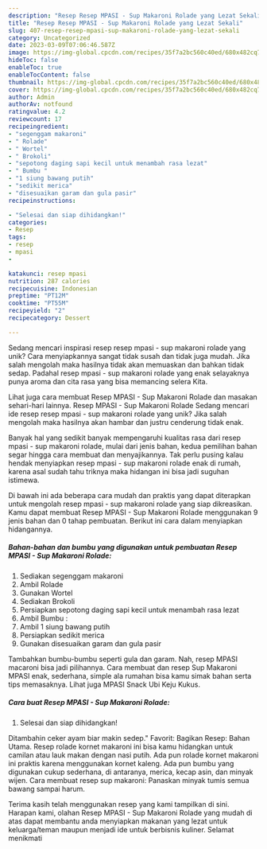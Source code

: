 ```yaml
---
description: "Resep Resep MPASI - Sup Makaroni Rolade yang Lezat Sekali"
title: "Resep Resep MPASI - Sup Makaroni Rolade yang Lezat Sekali"
slug: 407-resep-resep-mpasi-sup-makaroni-rolade-yang-lezat-sekali
category: Uncategorized
date: 2023-03-09T07:06:46.587Z
image: https://img-global.cpcdn.com/recipes/35f7a2bc560c40ed/680x482cq70/resep-mpasi-sup-makaroni-rolade-foto-resep-utama.jpg
hideToc: false
enableToc: true
enableTocContent: false
thumbnail: https://img-global.cpcdn.com/recipes/35f7a2bc560c40ed/680x482cq70/resep-mpasi-sup-makaroni-rolade-foto-resep-utama.jpg
cover: https://img-global.cpcdn.com/recipes/35f7a2bc560c40ed/680x482cq70/resep-mpasi-sup-makaroni-rolade-foto-resep-utama.jpg
author: Admin
authorAv: notfound
ratingvalue: 4.2
reviewcount: 17
recipeingredient:
- "segenggam makaroni"
- " Rolade"
- " Wortel"
- " Brokoli"
- "sepotong daging sapi kecil untuk menambah rasa lezat"
- " Bumbu "
- "1 siung bawang putih"
- "sedikit merica"
- "disesuaikan garam dan gula pasir"
recipeinstructions:

- "Selesai dan siap dihidangkan!"
categories:
- Resep
tags:
- resep
- mpasi
- 

katakunci: resep mpasi  
nutrition: 287 calories
recipecuisine: Indonesian
preptime: "PT12M"
cooktime: "PT55M"
recipeyield: "2"
recipecategory: Dessert

---
```





Sedang mencari inspirasi resep resep mpasi - sup makaroni rolade yang unik? Cara menyiapkannya sangat tidak susah dan tidak juga mudah. Jika salah mengolah maka hasilnya tidak akan memuaskan dan bahkan tidak sedap. Padahal resep mpasi - sup makaroni rolade yang enak selayaknya punya aroma dan cita rasa yang bisa memancing selera Kita.





Lihat juga cara membuat Resep MPASI - Sup Makaroni Rolade dan masakan sehari-hari lainnya. Resep MPASI - Sup Makaroni Rolade Sedang mencari ide resep resep mpasi - sup makaroni rolade yang unik? Jika salah mengolah maka hasilnya akan hambar dan justru cenderung tidak enak.

Banyak hal yang sedikit banyak mempengaruhi kualitas rasa dari resep mpasi - sup makaroni rolade, mulai dari jenis bahan, kedua pemilihan bahan segar hingga cara membuat dan menyajikannya. Tak perlu pusing kalau hendak menyiapkan resep mpasi - sup makaroni rolade enak di rumah, karena asal sudah tahu triknya maka hidangan ini bisa jadi suguhan istimewa.






Di bawah ini ada beberapa cara mudah dan praktis yang dapat diterapkan untuk mengolah resep mpasi - sup makaroni rolade yang siap dikreasikan. Kamu dapat membuat Resep MPASI - Sup Makaroni Rolade menggunakan 9 jenis bahan dan 0 tahap pembuatan. Berikut ini cara dalam menyiapkan hidangannya.

<!--inarticleads1-->

##### Bahan-bahan dan bumbu yang digunakan untuk pembuatan Resep MPASI - Sup Makaroni Rolade:

1. Sediakan segenggam makaroni
1. Ambil  Rolade
1. Gunakan  Wortel
1. Sediakan  Brokoli
1. Persiapkan sepotong daging sapi kecil untuk menambah rasa lezat
1. Ambil  Bumbu :
1. Ambil 1 siung bawang putih
1. Persiapkan sedikit merica
1. Gunakan disesuaikan garam dan gula pasir


Tambahkan bumbu-bumbu seperti gula dan garam. Nah, resep MPASI macaroni bisa jadi pilihannya. Cara membuat dan resep Sup Makaroni MPASI enak, sederhana, simple ala rumahan bisa kamu simak bahan serta tips memasaknya. Lihat juga MPASI Snack Ubi Keju Kukus. 

<!--inarticleads2-->

##### Cara buat Resep MPASI - Sup Makaroni Rolade:


1. Selesai dan siap dihidangkan!

Ditambahin ceker ayam biar makin sedep.&#34; Favorit: Bagikan Resep: Bahan Utama. Resep rolade kornet makaroni ini bisa kamu hidangkan untuk camilan atau lauk makan dengan nasi putih. Ada pun rolade kornet makaroni ini praktis karena menggunakan kornet kaleng. Ada pun bumbu yang digunakan cukup sederhana, di antaranya, merica, kecap asin, dan minyak wijen. Cara membuat resep sup makaroni: Panaskan minyak tumis semua bawang sampai harum. 

Terima kasih telah menggunakan resep yang kami tampilkan di sini. Harapan kami, olahan Resep MPASI - Sup Makaroni Rolade yang mudah di atas dapat membantu anda menyiapkan makanan yang lezat untuk keluarga/teman maupun menjadi ide untuk berbisnis kuliner. Selamat menikmati
